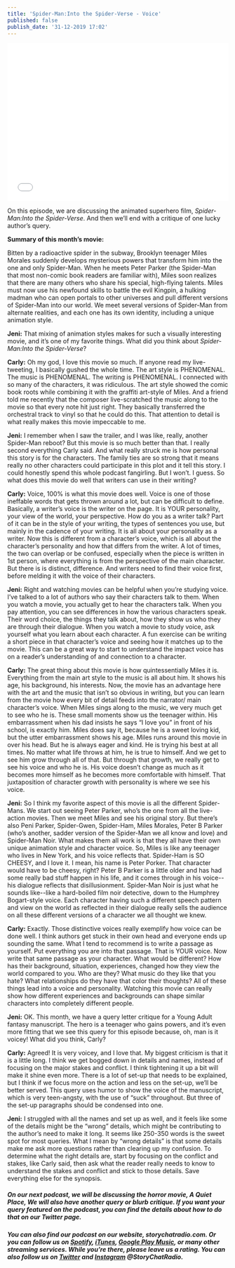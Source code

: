 ```yaml
---
title: 'Spider-Man:Into the Spider-Verse - Voice'
published: false
publish_date: '31-12-2019 17:02'
---
```


<iframe style="border: none" src="//html5-player.libsyn.com/embed/episode/id/12568181/height/360/theme/legacy/thumbnail/yes/direction/backward/" height="360" width="100%" scrolling="no"  allowfullscreen webkitallowfullscreen mozallowfullscreen oallowfullscreen msallowfullscreen></iframe>

On this episode, we are discussing the animated superhero film, _Spider-Man:Into the Spider-Verse_. And then we’ll end with a critique of one lucky author’s query. 

**Summary of this month’s movie:** 

Bitten by a radioactive spider in the subway, Brooklyn teenager Miles Morales suddenly develops mysterious powers that transform him into the one and only Spider-Man. When he meets Peter Parker (the Spider-Man that most non-comic book readers are familiar with), Miles soon realizes that there are many others who share his special, high-flying talents. Miles must now use his newfound skills to battle the evil Kingpin, a hulking madman who can open portals to other universes and pull different versions of Spider-Man into our world. We meet several versions of Spider-Man from alternate realities, and each one has its own identity, including a unique animation style. 

**Jeni:** That mixing of animation styles makes for such a visually interesting movie, and it’s one of my favorite things. What did you think about _Spider-Man:Into the Spider-Verse_?
 
**Carly:** Oh my god, I love this movie so much. If anyone read my live-tweeting, I basically gushed the whole time. The art style is PHENOMENAL. The music is PHENOMENAL. The writing is PHENOMENAL. I connected with so many of the characters, it was ridiculous. The art style showed the comic book roots while combining it with the graffiti art-style of Miles. And a friend told me recently that the composer live-scratched the music along to the movie so that every note hit just right. They basically transferred the orchestral track to vinyl so that he could do this. That attention to detail is what really makes this movie impeccable to me. 


**Jeni:** I remember when I saw the trailer, and I was like, really, another Spider-Man reboot? But this movie is so much better than that. I really second everything Carly said. And what really struck me is how personal this story is for the characters. The family ties are so strong that it means really no other characters could participate in this plot and it tell this story. I could honestly spend this whole podcast fangirling. But I won’t. I guess. So what does this movie do well that writers can use in their writing? 


**Carly:** Voice, 100% is what this movie does well. Voice is one of those ineffable words that gets thrown around a lot, but can be difficult to define. Basically, a writer’s voice is the writer on the page. It is YOUR personality, your view of the world, your perspective. How do you as a writer talk? Part of it can be in the style of your writing, the types of sentences you use, but mainly in the cadence of your writing. It is all about your personality as a writer. Now this is different from a character’s voice, which is all about the character’s personality and how that differs from the writer. A lot of times, the two can overlap or be confused, especially when the piece is written in 1st person, where everything is from the perspective of the main character. But there is is distinct, difference. And writers need to find their voice first, before melding it with the voice of their characters.  

**Jeni:** Right and watching movies can be helpful when you’re studying voice. I’ve talked to a lot of authors who say their characters talk to them. When you watch a movie, you actually get to hear the characters talk. When you pay attention, you can see differences in how the various characters speak. Their word choice, the things they talk about, how they show us who they are through their dialogue. When you watch a movie to study voice, ask yourself what you learn about each character. A fun exercise can be writing a short piece in that character’s voice and seeing how it matches up to the movie. This can be a great way to start to understand the impact voice has on a reader’s understanding of and connection to a character. 

**Carly:** The great thing about this movie is how quintessentially Miles it is. Everything from the main art style to the music is all about him. It shows his age, his background, his interests. Now, the movie has an advantage here with the art and the music that isn’t so obvious in writing, but you can learn from the movie how every bit of detail feeds into the narrator/ main character’s voice. When Miles sings along to the music, we very much get to see who he is. These small moments show us the teenager within. His embarrassment when his dad insists he says “I love you” in front of his school, is exactly him. Miles does say it, because he is a sweet loving kid, but the utter embarrassment shows his age. Miles runs around this movie in over his head. But he is always eager and kind. He is trying his best at all times. No matter what life throws at him, he is true to himself. And we get to see him grow through all of that. But through that growth, we really get to see his voice and who he is. His voice doesn’t change as much as it becomes more himself as he becomes more comfortable with himself. That juxtaposition of character growth with personality is where we see his voice. 

**Jeni:** So I think my favorite aspect of this movie is all the different Spider-Mans. We start out seeing Peter Parker, who’s the one from all the live-action movies. Then we meet Miles and see his original story. But there’s also Peni Parker, Spider-Gwen, Spider-Ham, Miles Morales, Peter B Parker (who’s another, sadder version of the Spider-Man we all know and love) and Spider-Man Noir. What makes them all work is that they all have their own unique animation style and character voice. So, Miles is like any teenager who lives in New York, and his voice reflects that. Spider-Ham is SO CHEESY, and I love it. I mean, his name is Peter Porker. That character would have to be cheesy, right? Peter B Parker is a little older and has had some really bad stuff happen in his life, and it comes through in his voice--his dialogue reflects that disillusionment. Spider-Man Noir is just what he sounds like--like a hard-boiled film noir detective, down to the Humphrey Bogart-style voice. Each character having such a different speech pattern and view on the world as reflected in their dialogue really sells the audience on all these different versions of a character we all thought we knew.

**Carly:** Exactly. Those distinctive voices really exemplify how voice can be done well. I think authors get stuck in their own head and everyone ends up sounding the same. What I tend to recommend is to write a passage as yourself. Put everything you are into that passage. That is YOUR voice. Now write that same passage as your character. What would be different? How has their background, situation, experiences, changed how they view the world compared to you. Who are they? What music do they like that you hate? What relationships do they have that color their thoughts? All of these things lead into a voice and personality. Watching this movie can really show how different experiences and backgrounds can shape similar characters into completely different people. 

**Jeni:** OK. This month, we have a query letter critique for a Young Adult fantasy manuscript. The hero is a teenager who gains powers, and it’s even more fitting that we see this query for this episode because, oh, man is it voicey! What did you think, Carly?

**Carly:** Agreed! It is very voicey, and I love that. My biggest criticism is that it is a little long. I think we get bogged down in details and names, instead of focusing on the major stakes and conflict. I think tightening it up a bit will make it shine even more. There is a lot of set-up that needs to be explained, but I think if we focus more on the action and less on the set-up, we’ll be better served. This query uses humor to show the voice of the manuscript, which is very teen-angsty, with the use of “suck” throughout. But three of the set-up paragraphs should be condensed into one. 

**Jeni:** I struggled with all the names and set up as well, and it feels like some of the details might be the “wrong” details, which might be contributing to the author’s need to make it long. It seems like 250-350 words is the sweet spot for most queries. What I mean by “wrong details” is that some details make me ask more questions rather than clearing up my confusion. To determine what the right details are, start by focusing on the conflict and stakes, like Carly said, then ask what the reader really needs to know to understand the stakes and conflict and stick to those details. Save everything else for the synopsis. 

##### On our next podcast, we will be discussing the horror movie, _A Quiet Place_, We will also have another query or blurb critique. If you want your query featured on the podcast, you can find the details about how to do that on our Twitter page. 

##### You can also find our podcast on our website, storychatradio.com. Or you can follow us on [Spotify](https://open.spotify.com/show/3o7zYGOeJMHfKFdCrhlILb?target=_blank), [iTunes](https://podcasts.apple.com/us/podcast/story-chat-radio/id1483688097?target=_blank), [Google Play Music](https://play.google.com/music/m/Ig4hfs2ujhxenoikqvovs6hgtlu?target=_blank), or many other streaming services. While you’re there, please leave us a rating. You can also follow us on [Twitter](http://www.twitter.com/storychatradio?target=_blank) and [Instagram](http://www.instagram.com/storychatradio?target=_blank) @StoryChatRadio.